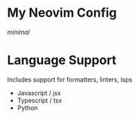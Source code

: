 # My Neovim Config

_minimal_

# Language Support

Includes support for formatters, linters, lsps

- Javascript / jsx
- Typescript / tsx
- Python
